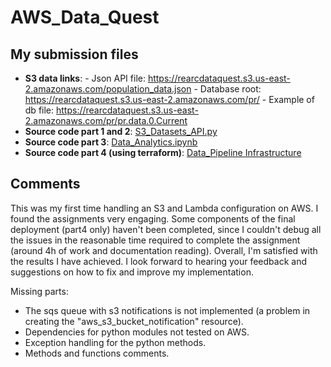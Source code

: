 # AWS_Data_Quest

## My submission files
- **S3 data links**: 
        - Json API file: https://rearcdataquest.s3.us-east-2.amazonaws.com/population_data.json
        - Database root: https://rearcdataquest.s3.us-east-2.amazonaws.com/pr/
        - Example of db file: https://rearcdataquest.s3.us-east-2.amazonaws.com/pr/pr.data.0.Current
- **Source code part 1 and 2**: [S3_Datasets_API.py](https://github.com/JMOriggi/Rearc_data_quest/blob/main/S3_Dataset_API.py)
- **Source code part 3**: [Data_Analytics.ipynb](https://github.com/JMOriggi/Rearc_data_quest/blob/main/Data_Analytics.ipynb) 
- **Source code part 4 (using terraform)**: [Data_Pipeline Infrastructure](https://github.com/JMOriggi/Rearc_data_quest/blob/main/Data_Pipeline_Infrastructure/) 


## Comments
This was my first time handling an S3 and Lambda configuration on AWS. I found the assignments very engaging. Some components of the final deployment (part4 only) haven't been completed, since I couldn't debug all the issues in the reasonable time required to complete the assignment (around 4h of work and documentation reading). Overall, I'm satisfied with the results I have achieved. I look forward to hearing your feedback and suggestions on how to fix and improve my implementation.

Missing parts: 
- The sqs queue with s3 notifications is not implemented (a problem in creating the "aws_s3_bucket_notification" resource).
- Dependencies for python modules not tested on AWS.
- Exception handling for the python methods.
- Methods and functions comments.
